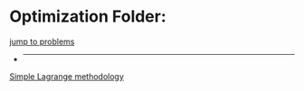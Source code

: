 # Optimization Folder:
[jump to problems](https://github.com/anton96vice/Portfolio/tree/main/Projects/Mathematics/Optimization/Problems)
* ---------
[Simple Lagrange methodology](https://github.com/anton96vice/Portfolio/blob/main/Projects/Mathematics/Optimization/lagrange.py)
